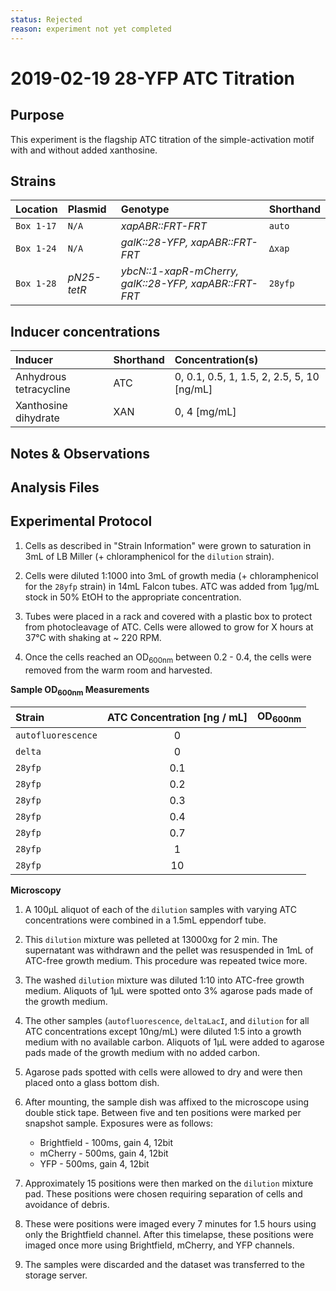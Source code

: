 ```yaml
---
status: Rejected 
reason: experiment not yet completed
---
```


# 2019-02-19 28-YFP ATC Titration

## Purpose
This experiment is the flagship ATC titration of the simple-activation motif
with and without added xanthosine. 

## Strains
| **Location** | **Plasmid** | **Genotype** | **Shorthand** |
|:--| :--| :--| :--| 
|`Box 1-17`| `N/A`| *xapABR::FRT-FRT* | `auto`|
|`Box 1-24`| `N/A`| *galK::28-YFP, xapABR::FRT-FRT* | `∆xap`|
|`Box 1-28`| *pN25-tetR*| *ybcN::1-xapR-mCherry, galK::28-YFP, xapABR::FRT-FRT*| `28yfp`|

## Inducer concentrations
| **Inducer** | **Shorthand**| **Concentration(s)** |
|:--|:--| :--|
| Anhydrous tetracycline| ATC| 0, 0.1, 0.5, 1, 1.5, 2, 2.5, 5, 10 \[ng/mL\]|
| Xanthosine dihydrate | XAN | 0, 4 \[mg/mL\]|

## Notes & Observations
 
## Analysis Files

## Experimental Protocol

1. Cells as described in "Strain Information" were grown to saturation in 3mL of LB Miller (+ chloramphenicol for the `dilution` strain).

2. Cells were diluted 1:1000 into 3mL of growth media (+ chloramphenicol for the `28yfp` strain) in 14mL Falcon tubes. ATC was added from 1µg/mL stock in 50% EtOH to the appropriate concentration.

3. Tubes were placed in a rack and covered with a plastic box to protect from photocleavage of ATC. Cells were allowed to grow for X hours at 37°C with shaking at ~ 220 RPM.

4. Once the cells reached an OD<sub>600nm</sub> between 0.2 - 0.4, the cells were removed from the warm room and harvested.

**Sample OD<sub>600nm</sub> Measurements**

| Strain | ATC Concentration [ng / mL] | OD<sub>600nm</sub> |
| :--- | :---: | :---: |
| `autofluorescence` | 0 |  |
| `delta` | 0 |  |
| `28yfp` | 0.1 |  |
| `28yfp` | 0.2 |  |
| `28yfp` | 0.3 |  |
| `28yfp` | 0.4 |  |
| `28yfp` | 0.7 |  |
| `28yfp` | 1 |  |
| `28yfp` | 10 |  |

**Microscopy**

1. A 100µL aliquot of each of the `dilution` samples with varying ATC concentrations were combined in a 1.5mL eppendorf tube.

2. This `dilution` mixture was pelleted at 13000xg for 2 min. The supernatant was withdrawn and the pellet was resuspended in 1mL of ATC-free growth medium. This procedure was repeated twice more.

3. The washed `dilution` mixture was diluted 1:10 into ATC-free growth medium. Aliquots of 1µL were spotted onto 3% agarose pads made of the growth medium.

4. The other samples (`autofluorescence`, `deltaLacI`, and `dilution` for all ATC concentrations except 10ng/mL) were diluted 1:5 into a growth medium with no available carbon. Aliquots of 1µL were added to agarose pads made of the growth medium with no added carbon.

5. Agarose pads spotted with cells were allowed to dry and were then placed onto a glass bottom dish.

6. After mounting, the sample dish was affixed to the microscope using double stick tape. Between five and ten positions were marked per snapshot sample. Exposures were as follows:
    - Brightfield - 100ms, gain 4, 12bit
    - mCherry - 500ms, gain 4, 12bit
    - YFP - 500ms, gain 4, 12bit

7. Approximately 15 positions were then marked on the `dilution` mixture pad. These positions were chosen requiring separation of cells and avoidance of debris.

8. These were positions were imaged every 7 minutes for 1.5 hours using only the Brightfield channel. After this timelapse, these positions were imaged once more using Brightfield, mCherry, and YFP channels.

9. The samples were discarded and the dataset was transferred to the storage server.